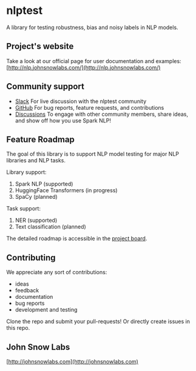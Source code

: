 # nlptest

A library for testing robustness, bias and noisy labels in NLP models.

## Project's website

Take a look at our official page for user documentation and examples: [http://nlp.johnsnowlabs.com/](http://nlp.johnsnowlabs.com/) 

## Community support

- [Slack](https://www.johnsnowlabs.com/slack-redirect/) For live discussion with the nlptest community
- [GitHub](https://github.com/JohnSnowLabs/nlptest/tree/main) For bug reports, feature requests, and contributions
- [Discussions](https://github.com/JohnSnowLabs/nlptest/discussions) To engage with other community members, share ideas, and show off how you use Spark NLP!

## Feature Roadmap

The goal of this library is to support NLP model testing for major NLP libraries and NLP tasks.

Library support:
1. Spark NLP (supported)
2. HuggingFace Transformers (in progress)
3. SpaCy (planned)

Task support:
1. NER (supported)
2. Text classification (planned)

The detailed roadmap is accessible in the [project board](https://github.com/orgs/JohnSnowLabs/projects/10/views/2).

## Contributing

We appreciate any sort of contributions:

- ideas
- feedback
- documentation
- bug reports
- development and testing

Clone the repo and submit your pull-requests! Or directly create issues in this repo.

## John Snow Labs

[http://johnsnowlabs.com](http://johnsnowlabs.com)
